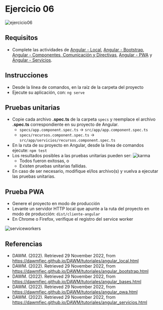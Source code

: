 # Ejercicio 06

![ejercicio06](imagenes/ejercicio06.png)


## Requisitos

* Complete las actividades de [Angular - Local](https://dawmfiec.github.io/DAWM/tutoriales/angular_local.html), [Angular - Bootstrap](https://dawmfiec.github.io/DAWM/tutoriales/angular_bootstrap.html), [Angular - Componentes, Comunicación y Directivas](https://dawmfiec.github.io/DAWM/tutoriales/angular_bases.html), [Angular - PWA](https://dawmfiec.github.io/DAWM/tutoriales/angular_pwa.html) y [Angular - Servicios](https://dawmfiec.github.io/DAWM/tutoriales/angular_servicios.html).

## Instrucciones

* Desde la línea de comandos, en la raíz de la carpeta del proyecto 
* Ejecute su aplicación, con: `ng serve`


## Pruebas unitarias

* Copie cada archivo **.spec.ts** de la carpeta `specs` y reemplace el archivo **.spec.ts** correspondiente en su proyecto de Angular.
	+ `specs/app.component.spec.ts` -> `src/app/app.component.spec.ts`
	+ `specs/recursos.component.spec.ts` -> `src/app/servicios/recursos.component.spec.ts`
* En la ruta de su proyecto en Angular, desde la línea de comandos ejecute: `npm test`
* Los resultados posibles a las pruebas unitarias pueden ser: 
	![karma](imagenes/karma.png)
	+ Todos fueron exitosas, o
	+ Existen pruebas unitarias fallidas.
* En caso de ser necesario, modifique el/los archivo(s) y vuelva a ejecutar las pruebas unitarias.


## Prueba PWA

* Genere el proyecto en modo de producción
* Levante un servidor HTTP local que apunte a la ruta del proyecto en modo de producción: `dist/cliente-angular`
* En Chrome o Firefox, verifique el registro del service worker

![serviceworkers](imagenes/serviceworkers.png)

## Referencias 

* DAWM. (2022). Retrieved 29 November 2022, from https://dawmfiec.github.io/DAWM/tutoriales/angular_local.html
* DAWM. (2022). Retrieved 29 November 2022, from https://dawmfiec.github.io/DAWM/tutoriales/angular_bootstrap.html
* DAWM. (2022). Retrieved 29 November 2022, from https://dawmfiec.github.io/DAWM/tutoriales/angular_bases.html
* DAWM. (2022). Retrieved 29 November 2022, from https://dawmfiec.github.io/DAWM/tutoriales/angular_pwa.html
* DAWM. (2022). Retrieved 29 November 2022, from https://dawmfiec.github.io/DAWM/tutoriales/angular_servicios.html
